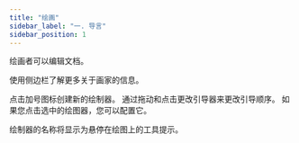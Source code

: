 ```yaml
---
title: "绘画"
sidebar_label: "一. 导言"
sidebar_position: 1
---
```


绘画者可以编辑文档。

使用侧边栏了解更多关于画家的信息。

点击加号图标创建新的绘制器。 通过拖动和点击更改引导器来更改引导顺序。 如果您点击选中的绘图器，您可以配置它。

绘制器的名称将显示为悬停在绘图上的工具提示。
